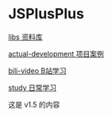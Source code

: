# JSPlusPlus

[libs 资料库](./libs)

[actual-development 项目案例](./actual-development)

[bili-video B站学习](./bili-video)

[study 日常学习](./study)

这是 v1.5 的内容
